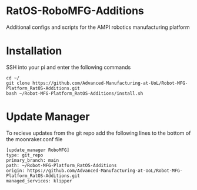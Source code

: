 # RatOS-RoboMFG-Additions
Additional configs and scripts for the AMPI robotics manufacturing platform

# Installation
SSH into your pi and enter the following commands

```
cd ~/
git clone https://github.com/Advanced-Manufacturing-at-UoL/Robot-MFG-Platform_RatOS-Additions.git
bash ~/Robot-MFG-Platform_RatOS-Additions/install.sh
```

# Update Manager
To recieve updates from the git repo add the following lines to the bottom of the moonraker.conf file

```
[update_manager RoboMFG]
type: git_repo
primary_branch: main
path: ~/Robot-MFG-Platform_RatOS-Additions
origin: https://github.com/Advanced-Manufacturing-at-UoL/Robot-MFG-Platform_RatOS-Additions.git
managed_services: klipper
```
